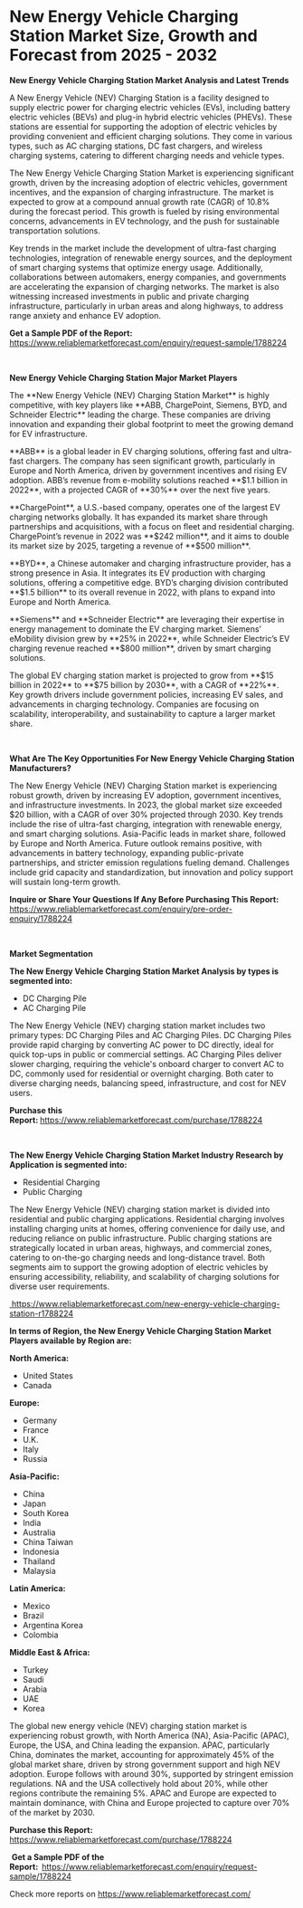 <p><h1>New Energy Vehicle Charging Station Market Size, Growth and Forecast from 2025 - 2032</h1></p><p><strong>New Energy Vehicle Charging Station Market Analysis and Latest Trends</strong></p>
<p><p>A New Energy Vehicle (NEV) Charging Station is a facility designed to supply electric power for charging electric vehicles (EVs), including battery electric vehicles (BEVs) and plug-in hybrid electric vehicles (PHEVs). These stations are essential for supporting the adoption of electric vehicles by providing convenient and efficient charging solutions. They come in various types, such as AC charging stations, DC fast chargers, and wireless charging systems, catering to different charging needs and vehicle types.</p><p>The New Energy Vehicle Charging Station Market is experiencing significant growth, driven by the increasing adoption of electric vehicles, government incentives, and the expansion of charging infrastructure. The market is expected to grow at a compound annual growth rate (CAGR) of 10.8% during the forecast period. This growth is fueled by rising environmental concerns, advancements in EV technology, and the push for sustainable transportation solutions.</p><p>Key trends in the market include the development of ultra-fast charging technologies, integration of renewable energy sources, and the deployment of smart charging systems that optimize energy usage. Additionally, collaborations between automakers, energy companies, and governments are accelerating the expansion of charging networks. The market is also witnessing increased investments in public and private charging infrastructure, particularly in urban areas and along highways, to address range anxiety and enhance EV adoption.</p></p>
<p><strong>Get a Sample PDF of the Report:&nbsp;</strong> <a href="https://www.reliablemarketforecast.com/enquiry/request-sample/1788224?utm_campaign=1167&utm_medium=2&utm_source=Github&utm_content=ia&utm_term=23012025&utm_id=new-energy-vehicle-charging-station">https://www.reliablemarketforecast.com/enquiry/request-sample/1788224</a></p>
<p>&nbsp;</p>
<p><strong>New Energy Vehicle Charging Station Major Market Players</strong></p>
<p><p>The **New Energy Vehicle (NEV) Charging Station Market** is highly competitive, with key players like **ABB, ChargePoint, Siemens, BYD, and Schneider Electric** leading the charge. These companies are driving innovation and expanding their global footprint to meet the growing demand for EV infrastructure.</p><p>**ABB** is a global leader in EV charging solutions, offering fast and ultra-fast chargers. The company has seen significant growth, particularly in Europe and North America, driven by government incentives and rising EV adoption. ABB’s revenue from e-mobility solutions reached **$1.1 billion in 2022**, with a projected CAGR of **30%** over the next five years.</p><p>**ChargePoint**, a U.S.-based company, operates one of the largest EV charging networks globally. It has expanded its market share through partnerships and acquisitions, with a focus on fleet and residential charging. ChargePoint’s revenue in 2022 was **$242 million**, and it aims to double its market size by 2025, targeting a revenue of **$500 million**.</p><p>**BYD**, a Chinese automaker and charging infrastructure provider, has a strong presence in Asia. It integrates its EV production with charging solutions, offering a competitive edge. BYD’s charging division contributed **$1.5 billion** to its overall revenue in 2022, with plans to expand into Europe and North America.</p><p>**Siemens** and **Schneider Electric** are leveraging their expertise in energy management to dominate the EV charging market. Siemens’ eMobility division grew by **25% in 2022**, while Schneider Electric’s EV charging revenue reached **$800 million**, driven by smart charging solutions.</p><p>The global EV charging station market is projected to grow from **$15 billion in 2022** to **$75 billion by 2030**, with a CAGR of **22%**. Key growth drivers include government policies, increasing EV sales, and advancements in charging technology. Companies are focusing on scalability, interoperability, and sustainability to capture a larger market share.</p></p>
<p>&nbsp;</p>
<p><strong>What Are The Key Opportunities For New Energy Vehicle Charging Station Manufacturers?</strong></p>
<p><p>The New Energy Vehicle (NEV) Charging Station market is experiencing robust growth, driven by increasing EV adoption, government incentives, and infrastructure investments. In 2023, the global market size exceeded $20 billion, with a CAGR of over 30% projected through 2030. Key trends include the rise of ultra-fast charging, integration with renewable energy, and smart charging solutions. Asia-Pacific leads in market share, followed by Europe and North America. Future outlook remains positive, with advancements in battery technology, expanding public-private partnerships, and stricter emission regulations fueling demand. Challenges include grid capacity and standardization, but innovation and policy support will sustain long-term growth.</p></p>
<p><strong>Inquire or Share Your Questions If Any Before Purchasing This Report:</strong> <a href="https://www.reliablemarketforecast.com/enquiry/pre-order-enquiry/1788224?utm_campaign=1167&utm_medium=2&utm_source=Github&utm_content=ia&utm_term=23012025&utm_id=new-energy-vehicle-charging-station">https://www.reliablemarketforecast.com/enquiry/pre-order-enquiry/1788224</a></p>
<p>&nbsp;</p>
<p><strong>Market Segmentation</strong></p>
<p><strong>The New Energy Vehicle Charging Station Market Analysis by types is segmented into:</strong></p>
<p><ul><li>DC Charging Pile</li><li>AC Charging Pile</li></ul></p>
<p><p>The New Energy Vehicle (NEV) charging station market includes two primary types: DC Charging Piles and AC Charging Piles. DC Charging Piles provide rapid charging by converting AC power to DC directly, ideal for quick top-ups in public or commercial settings. AC Charging Piles deliver slower charging, requiring the vehicle's onboard charger to convert AC to DC, commonly used for residential or overnight charging. Both cater to diverse charging needs, balancing speed, infrastructure, and cost for NEV users.</p></p>
<p><strong>Purchase this Report:&nbsp;</strong><a href="https://www.reliablemarketforecast.com/purchase/1788224?utm_campaign=1167&utm_medium=2&utm_source=Github&utm_content=ia&utm_term=23012025&utm_id=new-energy-vehicle-charging-station">https://www.reliablemarketforecast.com/purchase/1788224</a></p>
<p>&nbsp;</p>
<p><strong>The New Energy Vehicle Charging Station Market Industry Research by Application is segmented into:</strong></p>
<p><ul><li>Residential Charging</li><li>Public Charging</li></ul></p>
<p><p>The New Energy Vehicle (NEV) charging station market is divided into residential and public charging applications. Residential charging involves installing charging units at homes, offering convenience for daily use, and reducing reliance on public infrastructure. Public charging stations are strategically located in urban areas, highways, and commercial zones, catering to on-the-go charging needs and long-distance travel. Both segments aim to support the growing adoption of electric vehicles by ensuring accessibility, reliability, and scalability of charging solutions for diverse user requirements.</p></p>
<p><a href="https://www.reliablemarketforecast.com/new-energy-vehicle-charging-station-r1788224?utm_campaign=1167&utm_medium=2&utm_source=Github&utm_content=ia&utm_term=23012025&utm_id=new-energy-vehicle-charging-station">&nbsp;https://www.reliablemarketforecast.com/new-energy-vehicle-charging-station-r1788224</a></p>
<p><strong>In terms of Region, the New Energy Vehicle Charging Station Market Players available by Region are:</strong></p>
<p>
    <p> <strong> North America: </strong>
        <ul>
            <li>United States</li>
            <li>Canada</li>
        </ul>
        </p> 
    <p> <strong> Europe: </strong>
        <ul>
            <li>Germany</li>
            <li>France</li>
            <li>U.K.</li>
            <li>Italy</li>
            <li>Russia</li>
        </ul>
        </p> 
    <p> <strong> Asia-Pacific: </strong>
        <ul>
            <li>China</li>
            <li>Japan</li>
            <li>South Korea</li>
            <li>India</li>
            <li>Australia</li>
            <li>China Taiwan</li>
            <li>Indonesia</li>
            <li>Thailand</li>
            <li>Malaysia</li>
        </ul>
        </p> 
    <p> <strong> Latin America: </strong>
        <ul>
            <li>Mexico</li>
            <li>Brazil</li>
            <li>Argentina Korea</li>
            <li>Colombia</li>
        </ul>
        </p> 
    <p> <strong> Middle East & Africa: </strong>
        <ul>
            <li>Turkey</li>
            <li>Saudi</li>
            <li>Arabia</li>
            <li>UAE</li>
            <li>Korea</li>
        </ul>
    </p>
    </p>
<p><p>The global new energy vehicle (NEV) charging station market is experiencing robust growth, with North America (NA), Asia-Pacific (APAC), Europe, the USA, and China leading the expansion. APAC, particularly China, dominates the market, accounting for approximately 45% of the global market share, driven by strong government support and high NEV adoption. Europe follows with around 30%, supported by stringent emission regulations. NA and the USA collectively hold about 20%, while other regions contribute the remaining 5%. APAC and Europe are expected to maintain dominance, with China and Europe projected to capture over 70% of the market by 2030.</p></p>
<p><strong>Purchase this Report: </strong><a href="https://www.reliablemarketforecast.com/purchase/1788224?utm_campaign=1167&utm_medium=2&utm_source=Github&utm_content=ia&utm_term=23012025&utm_id=new-energy-vehicle-charging-station">https://www.reliablemarketforecast.com/purchase/1788224</a></p>
<p>&nbsp;<strong>Get a Sample PDF of the Report:&nbsp;&nbsp;</strong><a href="https://www.reliablemarketforecast.com/enquiry/request-sample/1788224?utm_campaign=1167&utm_medium=2&utm_source=Github&utm_content=ia&utm_term=23012025&utm_id=new-energy-vehicle-charging-station">https://www.reliablemarketforecast.com/enquiry/request-sample/1788224</a></p>
<p><strong></strong></p>
<p>Check more reports on <a href="https://www.reliablemarketforecast.com/?utm_campaign=1167&utm_medium=2&utm_source=Github&utm_content=ia&utm_term=23012025&utm_id=new-energy-vehicle-charging-station">https://www.reliablemarketforecast.com/</a></p>